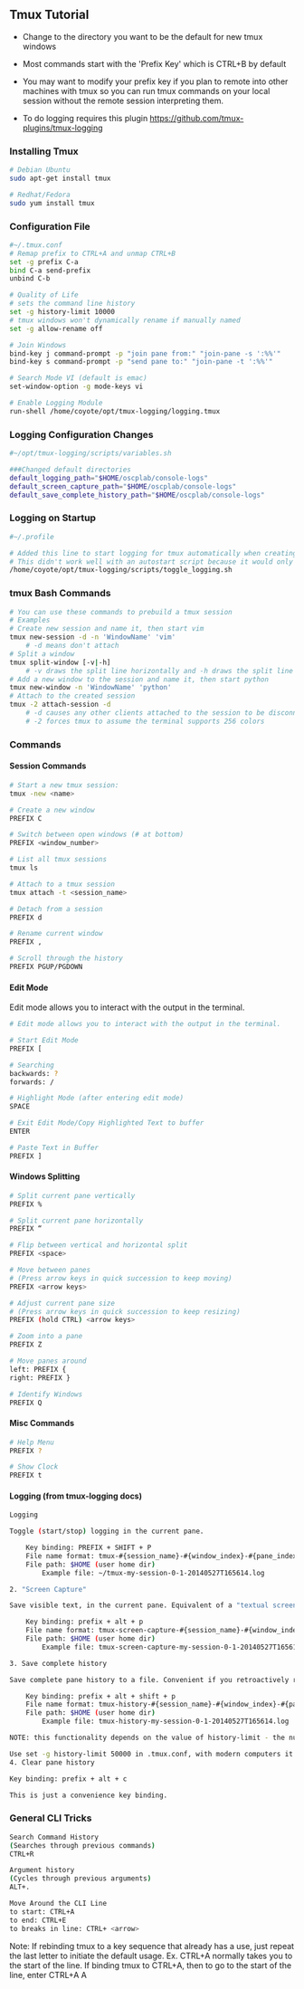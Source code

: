 ## Tmux Tutorial

-   Change to the directory you want to be the default for new tmux windows

-   Most commands start with the 'Prefix Key' which is CTRL+B by default

-   You may want to modify your prefix key if you plan to remote into other machines with tmux so you can run tmux commands on your local session without the remote session interpreting them.

-   To do logging requires this plugin
    https://github.com/tmux-plugins/tmux-logging

### Installing Tmux

```bash
# Debian Ubuntu
sudo apt-get install tmux

# Redhat/Fedora
sudo yum install tmux
```

### Configuration File

```bash
#~/.tmux.conf
# Remap prefix to CTRL+A and unmap CTRL+B
set -g prefix C-a
bind C-a send-prefix
unbind C-b

# Quality of Life
# sets the command line history
set -g history-limit 10000
# tmux windows won't dynamically rename if manually named
set -g allow-rename off

# Join Windows
bind-key j command-prompt -p "join pane from:" "join-pane -s ':%%'"
bind-key s command-prompt -p "send pane to:" "join-pane -t ':%%'"

# Search Mode VI (default is emac)
set-window-option -g mode-keys vi

# Enable Logging Module
run-shell /home/coyote/opt/tmux-logging/logging.tmux
```

### Logging Configuration Changes

```bash
#~/opt/tmux-logging/scripts/variables.sh

###Changed default directories
default_logging_path="$HOME/oscplab/console-logs"
default_screen_capture_path="$HOME/oscplab/console-logs"
default_save_complete_history_path="$HOME/oscplab/console-logs"
```

### Logging on Startup

```bash
#~/.profile

# Added this line to start logging for tmux automatically when creating a new pane
# This didn't work well with an autostart script because it would only log the last window that opened from the auto-start script
/home/coyote/opt/tmux-logging/scripts/toggle_logging.sh
```

### tmux Bash Commands

```Bash
# You can use these commands to prebuild a tmux session
# Examples
# Create new session and name it, then start vim
tmux new-session -d -n 'WindowName' 'vim' 
	# -d means don't attach
# Split a window
tmux split-window [-v|-h]
	# -v draws the split line horizontally and -h draws the split line vertically, which is opposite what you'd think
# Add a new window to the session and name it, then start python
tmux new-window -n 'WindowName' 'python'
# Attach to the created session
tmux -2 attach-session -d
	# -d causes any other clients attached to the session to be disconnected
	# -2 forces tmux to assume the terminal supports 256 colors
```

### Commands

#### Session Commands

```bash
# Start a new tmux session:
tmux -new <name>

# Create a new window
PREFIX C

# Switch between open windows (# at bottom)
PREFIX <window_number>

# List all tmux sessions
tmux ls

# Attach to a tmux session
tmux attach -t <session_name>

# Detach from a session
PREFIX d

# Rename current window
PREFIX ,

# Scroll through the history
PREFIX PGUP/PGDOWN
```

####  Edit Mode

Edit mode allows you to interact with the output in the terminal.

```bash
# Edit mode allows you to interact with the output in the terminal.

# Start Edit Mode
PREFIX [

# Searching
backwards: ?
forwards: /

# Highlight Mode (after entering edit mode)
SPACE

# Exit Edit Mode/Copy Highlighted Text to buffer
ENTER

# Paste Text in Buffer
PREFIX ]
```

#### Windows Splitting

```bash
# Split current pane vertically
PREFIX %

# Split current pane horizontally
PREFIX “

# Flip between vertical and horizontal split
PREFIX <space>

# Move between panes 
# (Press arrow keys in quick succession to keep moving)
PREFIX <arrow keys>

# Adjust current pane size
# (Press arrow keys in quick succession to keep resizing)
PREFIX (hold CTRL) <arrow keys> 

# Zoom into a pane
PREFIX Z

# Move panes around
left: PREFIX {
right: PREFIX }

# Identify Windows
PREFIX Q
```

#### Misc Commands

```bash
# Help Menu
PREFIX ?

# Show Clock
PREFIX t
```

#### Logging (from tmux-logging docs)

```bash
Logging

Toggle (start/stop) logging in the current pane.

    Key binding: PREFIX + SHIFT + P
    File name format: tmux-#{session_name}-#{window_index}-#{pane_index}-%Y%m%dT%H%M%S.log
    File path: $HOME (user home dir)
        Example file: ~/tmux-my-session-0-1-20140527T165614.log

2. "Screen Capture"

Save visible text, in the current pane. Equivalent of a "textual screenshot".

    Key binding: prefix + alt + p
    File name format: tmux-screen-capture-#{session_name}-#{window_index}-#{pane_index}-%Y%m%dT%H%M%S.log
    File path: $HOME (user home dir)
        Example file: tmux-screen-capture-my-session-0-1-20140527T165614.log

3. Save complete history

Save complete pane history to a file. Convenient if you retroactively remember you need to log/save all the work.

    Key binding: prefix + alt + shift + p
    File name format: tmux-history-#{session_name}-#{window_index}-#{pane_index}-%Y%m%dT%H%M%S.log
    File path: $HOME (user home dir)
        Example file: tmux-history-my-session-0-1-20140527T165614.log

NOTE: this functionality depends on the value of history-limit - the number of lines Tmux keeps in the scrollback buffer. Only what Tmux kept will also be saved, to a file.

Use set -g history-limit 50000 in .tmux.conf, with modern computers it is ok to set this option to a high number.
4. Clear pane history

Key binding: prefix + alt + c

This is just a convenience key binding.
```



###  General CLI Tricks

```bash
Search Command History
(Searches through previous commands)
CTRL+R

Argument history
(Cycles through previous arguments)
ALT+.

Move Around the CLI Line
to start: CTRL+A
to end: CTRL+E
to breaks in line: CTRL+ <arrow>
```

Note: If rebinding tmux to a key sequence that already has a use, just repeat the last letter to initiate the default usage. Ex. CTRL+A normally takes you to the start of the line. If binding tmux to CTRL+A, then to go to the start of the line, enter CTRL+A A
